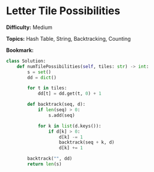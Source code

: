# Letter Tile Possibilities

**Difficulty:** Medium

**Topics:** Hash Table, String, Backtracking, Counting

**Bookmark:**

```python
class Solution:
    def numTilePossibilities(self, tiles: str) -> int:
        s = set()
        dd = dict()

        for t in tiles:
            dd[t] = dd.get(t, 0) + 1

        def backtrack(seq, d):
            if len(seq) > 0:
                s.add(seq)

            for k in list(d.keys()):
                if d[k] > 0:
                    d[k] -= 1
                    backtrack(seq + k, d)
                    d[k] += 1

        backtrack("", dd)
        return len(s)
```